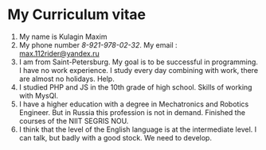 # My Curriculum vitae
1. My name is Kulagin Maxim
2. My phone number *8-921-978-02-32*. My email : max.112rider@yandex.ru
3. I am from Saint-Petersburg. My goal is to be successful in programming. I have no work experience. I study every day combining with work, there are almost no holidays. Help.
4. I studied PHP and JS in the 10th grade of high school. Skills of working with MysQl.
5. I have a higher education with a degree in Mechatronics and Robotics Engineer. But in Russia this profession is not in demand. Finished the courses of the NIIT SEGRIS NOU.
6. I think that the level of the English language is at the intermediate level. I can talk, but badly with a good stock. We need to develop.
